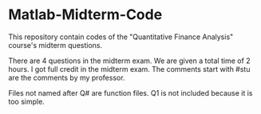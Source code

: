 # Matlab-Midterm-Code
This repository contain codes of the "Quantitative Finance Analysis" course's midterm questions. 

There are 4 questions in the midterm exam. We are given a total time of 2 hours.
I got full credit in the midterm exam.
The comments start with #stu are the comments by my professor.

Files not named after Q# are function files.
Q1 is not included because it is too simple.
